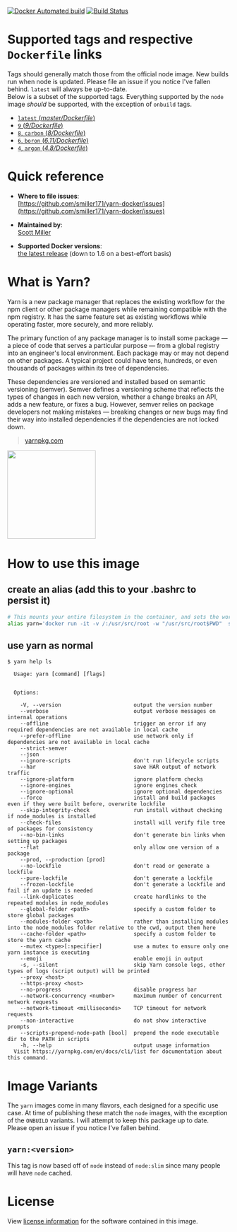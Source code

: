 [![Docker Automated build](https://img.shields.io/docker/automated/scottmiller171/yarn.svg)]()
[![Build Status](https://img.shields.io/docker/build/scottmiller171/yarn.svg)]()
# Supported tags and respective `Dockerfile` links

Tags should generally match those from the official node image. New builds run when node is updated. Please file an issue if you notice I've fallen behind. `latest` will always be up-to-date.  
Below is a subset of the supported tags. Everything supported by the `node` image _should_ be supported, with the exception of `onbuild` tags.

- [`latest` (*master/Dockerfile*)](https://github.com/smiller171/yarn-docker/blob/master/Dockerfile)
-	[`9` (*9/Dockerfile*)](https://github.com/smiller171/yarn-docker/blob/9/Dockerfile)
-	[`8`, `carbon` (*8/Dockerfile*)](https://github.com/smiller171/yarn-docker/blob/8/Dockerfile)
-	[`6`, `boron` (*6.11/Dockerfile*)](https://github.com/smiller171/yarn-docker/blob/6/Dockerfile)
-	[`4`, `argon` (*4.8/Dockerfile*)](https://github.com/smiller171/yarn-docker/blob/4/Dockerfile)

# Quick reference

-	**Where to file issues**:  
	[https://github.com/smiller171/yarn-docker/issues](https://github.com/smiller171/yarn-docker/issues)

-	**Maintained by**:  
	[Scott Miller](https://github.com/smiller171/yarn-docker)

-	**Supported Docker versions**:  
	[the latest release](https://github.com/docker/docker/releases/latest) (down to 1.6 on a best-effort basis)

# What is Yarn?

Yarn is a new package manager that replaces the existing workflow for the npm client or other package managers while remaining compatible with the npm registry. It has the same feature set as existing workflows while operating faster, more securely, and more reliably.

The primary function of any package manager is to install some package — a piece of code that serves a particular purpose — from a global registry into an engineer's local environment. Each package may or may not depend on other packages. A typical project could have tens, hundreds, or even thousands of packages within its tree of dependencies.

These dependencies are versioned and installed based on semantic versioning (semver). Semver defines a versioning scheme that reflects the types of changes in each new version, whether a change breaks an API, adds a new feature, or fixes a bug. However, semver relies on package developers not making mistakes — breaking changes or new bugs may find their way into installed dependencies if the dependencies are not locked down.

> [yarnpkg.com](https://yarnpkg.com/en/)

<img src="https://github.com/yarnpkg/assets/raw/master/yarn-kitten-full.png" width="200">

# How to use this image

## create an alias (add this to your .bashrc to persist it)

```bash
# This mounts your entire filesystem in the container, and sets the working directory to the current dir, so the command will work no matter where you run it from
alias yarn='docker run -it -v /:/usr/src/root -w "/usr/src/root$PWD"  scottmiller171/yarn'
```

## use yarn as normal

```console
$ yarn help ls

  Usage: yarn [command] [flags]


  Options:

    -V, --version                       output the version number
    --verbose                           output verbose messages on internal operations
    --offline                           trigger an error if any required dependencies are not available in local cache
    --prefer-offline                    use network only if dependencies are not available in local cache
    --strict-semver
    --json
    --ignore-scripts                    don't run lifecycle scripts
    --har                               save HAR output of network traffic
    --ignore-platform                   ignore platform checks
    --ignore-engines                    ignore engines check
    --ignore-optional                   ignore optional dependencies
    --force                             install and build packages even if they were built before, overwrite lockfile
    --skip-integrity-check              run install without checking if node_modules is installed
    --check-files                       install will verify file tree of packages for consistency
    --no-bin-links                      don't generate bin links when setting up packages
    --flat                              only allow one version of a package
    --prod, --production [prod]
    --no-lockfile                       don't read or generate a lockfile
    --pure-lockfile                     don't generate a lockfile
    --frozen-lockfile                   don't generate a lockfile and fail if an update is needed
    --link-duplicates                   create hardlinks to the repeated modules in node_modules
    --global-folder <path>              specify a custom folder to store global packages
    --modules-folder <path>             rather than installing modules into the node_modules folder relative to the cwd, output them here
    --cache-folder <path>               specify a custom folder to store the yarn cache
    --mutex <type>[:specifier]          use a mutex to ensure only one yarn instance is executing
    --emoji                             enable emoji in output
    -s, --silent                        skip Yarn console logs, other types of logs (script output) will be printed
    --proxy <host>
    --https-proxy <host>
    --no-progress                       disable progress bar
    --network-concurrency <number>      maximum number of concurrent network requests
    --network-timeout <milliseconds>    TCP timeout for network requests
    --non-interactive                   do not show interactive prompts
    --scripts-prepend-node-path [bool]  prepend the node executable dir to the PATH in scripts
    -h, --help                          output usage information
  Visit https://yarnpkg.com/en/docs/cli/list for documentation about this command.
```

# Image Variants

The `yarn` images come in many flavors, each designed for a specific use case. At time of publishing these match the `node` images, with the exception of the `ONBUILD` variants. I will attempt to keep this package up to date. Please open an issue if you notice I've fallen behind.

## `yarn:<version>`

This tag is now based off of `node` instead of `node:slim` since many people will have `node` cached.  
# License

View [license information](https://github.com/yarnpkg/yarn/blob/master/LICENSE) for the software contained in this image.
